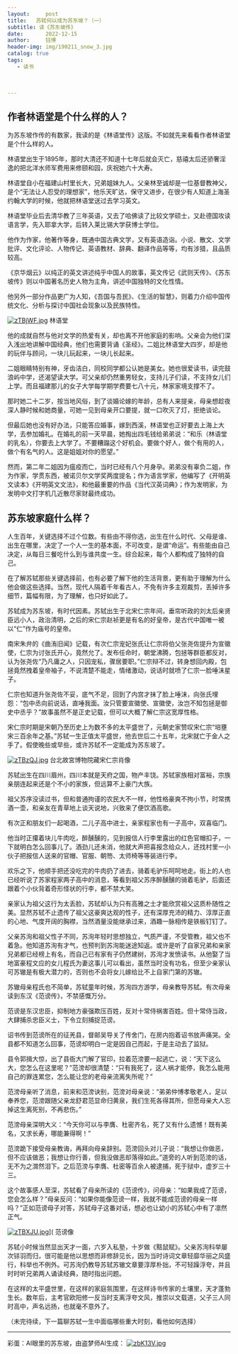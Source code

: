 ```yaml
---
layout:     post
title:   苏轼何以成为苏东坡？（一）
subtitle: 读《苏东坡传》
date:       2022-12-15
author:     钰博
header-img: img/190211_snow_3.jpg
catalog: true
tags:
   - 读书
   
   

---
```



## 作者林语堂是个什么样的人？
为苏东坡作传的有数家，我读的是《林语堂传》这版。不如就先来看看作者林语堂是个什么样的人。

林语堂出生于1895年，那时大清还不知道十七年后就会灭亡，慈禧太后还骄奢淫逸的把北洋水师军费用来修颐和园，庆祝她六十大寿。

林语堂自小在福建山村里长大，兄弟姐妹九人。父亲林至诚却是一位基督教神父，是个“无法让人忍受的理想家”，他乐天旷达，保守又进步，在很少有人知道上海圣约翰大学的时候，他就把林语堂送过去学习英文。

林语堂毕业后去清华教了三年英语，又去了哈佛读了比较文学硕士，又赴德国攻读语言学，先入耶拿大学，后转入莱比锡大学获博士学位。

他作为作家，他著作等身，既通中国古典文学，又有英语造诣。小说、散文、文学批评、文化评论、人物传记、英语教材、辞典、翻译作品等等，均有涉猎，且品质较高。

《京华烟云》以纯正的英文讲述纯乎中国人的故事，英文传记《武则天传》、《苏东坡传》则以中国著名历史人物为主角，讲述中国独特的文化性情。

他另外一部分作品更广为人知，《吾国与吾民》、《生活的智慧》，则着力介绍中国传统文化、分析与探讨中国社会现象以及民族特性。

[![zTBjWF.jpg](https://s1.ax1x.com/2022/12/15/zTBjWF.jpg)](https://imgse.com/i/zTBjWF)
林语堂

他的成就自然与他对文学的热爱有关，却也离不开他家庭的影响。父亲会为他们深入浅出地讲解中国经典，他们也需要背诵《圣经》。二姐比林语堂大四岁，却是他的玩伴与顾问，一块儿玩起来，一块儿长起来。

二姐眼睛特别有神，牙齿洁白，同校同学都公认她是美女。她也很爱读书，读完鼓浪屿中学，还渴望读大学。可父亲却仍然重男轻女，支持儿子们读，不支持女儿们上学。而且福建那儿的女子大学每学期学费要七八十元，林家家境支撑不了。

那时她二十二岁，按当地风俗，到了谈婚论嫁的年龄，总有人来提亲，母亲想趁夜深人静时候和她商量，可她一见到母亲开口要提，就一口吹灭了灯，拒绝谈论。

但最后她也没有好办法，只能答应婚事，嫁到西溪，林语堂也正好要去上海上大学，去参加婚礼。在婚礼的前一天早晨，她掏出四毛钱给弟弟说：“和乐（林语堂的乳名），你要去上大学了。不要糟蹋这个好机会。要做个好人，做个有用的人，做个有名气的人。这是姐姐对你的愿望。”

然而，第二年二姐因为瘟疫而亡，当时已经有八个月身孕。弟弟没有辜负二姐，作为作家，学贯东西，被诺贝尔文学奖两度提名；作为语言学家，他编写了《开明英文读本》《开明英文文法》，和他最重要的作品《当代汉英词典》；作为发明家，为发明中文打字机几近散尽家财最终成功。


## 苏东坡家庭什么样？

人生百年，关键选择不过个位数。有些由不得你选，出生在什么时代、父母是谁、出生在哪里，决定了一个人一生的基本面，不可改变，是谓“命运”。有些能由自己决定，从每日三餐吃什么到与谁共度一生。综合起来，每个人都构成了独特的自己。

在了解苏轼那些关键选择前，也有必要了解下他的生活背景，更有助于理解为什么他会做这些选择。当然，现代人隔着千年看古人，不免有许多主观裁剪，丢掉许多细节，篇幅有限，为了理解，也只好如此了。

苏轼成为苏东坡，有时代因素。苏轼出生于北宋仁宗年间，垂帘听政的刘太后亲贤臣远小人，政治清明，之后的宋仁宗赵祯更是有名的好皇帝，是古代中国唯一被以“仁”作为庙号的皇帝。

南宋朱弁的《曲洧旧闻》记载，有次仁宗宠妃张氏让仁宗将伯父张尧佐提升为宣徽使，仁宗为讨张氏开心，竟然允了。发布任命时，朝堂沸腾，包拯等群臣都反对，认为张尧佐“乃凡庸之人，只因宠私，骤居要职。”仁宗辩不过，转身想回内殿，包拯竟然拽着皇帝袖子，不说清楚不能走，情绪激动，说话时就喷了仁宗一脸唾沫星子。

仁宗也知道升张尧佐不妥，底气不足，回到了内宫才抹了脸上唾沫，向张氏埋怨：“包中丞向前说话，直唾我面。汝只管要宣徽使、宣徽使，汝岂不知包拯是御史中丞乎？”故事虽然不是正史记载，但可以大概了解仁宗这宽厚性格。

宋仁宗时期是宋朝乃至历史上为数不多的太平盛世了，元朝史家赞叹宋仁宗“培壅宋三百余年之基。”苏轼一生正值太平盛世，他去世后二十五年，北宋就亡于金人之手了。假使晚些或早些，或许苏轼不一定能成为苏东坡了。

[![zTBzQJ.jpg](https://s1.ax1x.com/2022/12/15/zTBzQJ.jpg)](https://imgse.com/i/zTBzQJ)
台北故宮博物院藏宋仁宗肖像

苏轼出生在四川眉州，四川本就是天府之国，物产丰饶。苏轼家族相对富裕，宗族亲朋连起来还是个不小的家族，但远算不上豪门大族。

祖父苏序没读过书，但和普通拘谨的农民大不一样，他性格豪爽不拘小节，时常携酒一壶，和亲友在青草地上谈天说地，兴致来了便饮酒高歌。

有次正和朋友们一起喝酒，二儿子高中进士，亲家程家也有一子高中，双喜临门。

他当时正攥着块儿牛肉吃，醉醺醺的，见到报信人行李里露出的红色官帽扣子，一下就明白怎么回事儿了。酒劲儿还未消，他就大声把喜报念给众人，还找村里一小伙子把报信人送来的官帽、官服、朝笏、太师椅等等装进行李。

欢乐之下，他顺手把还没吃完的牛肉扔了进去，骑着毛驴乐呵呵地走。街上的人也已经听说了苏家程家两子高中的消息，等看到祖父苏序醉醺醺的骑着毛驴，后面还跟着个小伙背着奇形怪状的行李，都不禁大笑。

亲家认为祖父这行为太丢脸，苏轼却认为只有高雅之士才能欣赏祖父这质朴随性之美。显然苏轼不止遗传了祖父这豪爽达观的性子，还有深厚充沛的精力、淳厚正直的心地、气度开阔的胸襟，当然酒量没能继承过来，酒趣一脉相传是铁板钉钉了。

父亲苏洵和祖父性子不同，苏洵年轻时思想独立，气质严谨，不受管教，祖父也不着急。他知道苏洵有才气，也预判到苏洵能迷途知返。或许是听了自家兄弟和亲家兄弟都已经榜上有名，而自己已有家有子仍然建树，苏洵才发愤读书。从他娶了当地富豪程文应的女儿程氏为妻这事儿可以看出，虽然当时没有功名，但至少亲家认可苏辙是有极大潜力的，否则也不会将女儿嫁给比不上自家门第的苏辙。

苏辙母亲程氏也不简单，苏轼童年时候，苏洵四方游学，母亲教导苏轼。有次母亲读到东汉《范谤传》，不禁感慨万分。

范谤是东汉忠臣，抑制地方豪强欺压百姓，反对十常侍祸害百姓。但十常侍当政，大肆捕杀忠臣义士，下令立刻捕捉范谤。

诏书传到范谤所在的征羌县，督邮吴导关了传舍门，在房内抱着诏书放声痛哭。全县都不知道怎么回事，范谤却明白一定是因自己而起，于是主动去了监狱。

县令郭揖大惊，出了县衙大门解了官印，拉着范滂要一起逃亡，说：“天下这么大，您怎么在这里呢？”范滂却很清楚：“只有我死了，这人祸才能停，我怎么能用自己的罪连累您，怎么能让您的老母亲流离失所呢？”

范滂母亲听了消息，前来和范滂诀别，范滂对母亲说：“弟弟仲博孝敬老人，足以奉养您，范滂跟随父亲龙舒君范显命归黄泉，我们生死各得其所，但愿母亲大人忘掉这生离死别，不再悲伤。”

范滂母亲深明大义：“今天你可以与李膺、杜密齐名，死了又有什么遗憾！既有美名，又求长寿，哪能兼得啊！”

范滂跪下接受母亲教诲，再拜向母亲辞别。范滂回头对儿子说：“我想让你做恶，但不应该做恶；我想让你行善，但我没做恶却落得如此。”道旁的人听到范滂的话，无不为之潸然泪下。之后范滂与李膺、杜密等百余人被逮捕，死于狱中，虚岁三十三。

这个故事感人至深，苏轼看了母亲所读的《范谤传》，问母亲：“如果我成了范谤，您会怎么样？”母亲反问：“如果你能像范谤一样，我就不能成范谤的母亲一样吗？”正如范谤母子对答，苏轼母子这番对话，想必也让幼小的苏轼心中有了凛然正气。

[![zTBXJU.jpg](https://s1.ax1x.com/2022/12/15/zTBXJU.jpg)](https://imgse.com/i/zTBXJU)](
范谤像

苏轼小时候当然显出天才一面，六岁入私塾，十岁做《黠鼠赋》。父亲苏洵科举屡次铩羽而归，很可能是他以思想而非修辞见长，因为当时诗词文章轻靡华丽之风盛行，科举也不例外。可苏洵仍教导苏轼苏辙文章要淳厚朴拙，不可轻躁浮夸，并且时时听兄弟两人诵读经典，随时指出问题。

在这样的太平盛世里，在这样的家庭氛围里，在这样诗书传家的土壤里，天才蓬勃生长。数年后，主考官欧阳修一反当时支离浮夸文风，推崇以文载道，父子三人同时高中，声名远扬，也就毫不意外了。

（未完待续，下一篇聊苏轼一生中面临哪些重大时刻，看他如何选择）

--- 
彩蛋：AI眼里的苏东坡，由盗梦师AI生成：
[![zbK13V.jpg](https://s1.ax1x.com/2022/12/17/zbK13V.jpg)](https://imgse.com/i/zbK13V)

